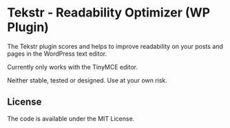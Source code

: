 # Tekstr - Readability Optimizer (WP Plugin)

The Tekstr plugin scores and helps to improve readability on your posts and pages in the WordPress text editor.

Currently only works with the TinyMCE editor.

Neither stable, tested or designed. Use at your own risk.

## License

The code is available under the MIT License.
